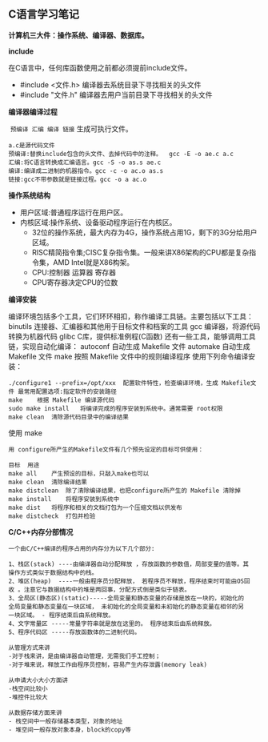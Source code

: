## C语言学习笔记 ##

**计算机三大件：操作系统、编译器、数据库。**

**include**

在C语言中，任何库函数使用之前都必须提前include文件。

- \#include <文件.h>          编译器去系统目录下寻找相关的头文件
- \#include "文件.h"           编译器去用户当前目录下寻找相关的头文件

**编译器编译过程**

​	 `预编译 汇编 编译 链接` 生成可执行文件。

```shell
a.c是源代码文件
预编译:替换include包含的头文件、去掉代码中的注释。  gcc -E -o ae.c a.c
汇编:将C语言转换成汇编语言。gcc -S -o as.s ae.c
编译:编译成二进制的机器指令。gcc -c -o ac.o as.s   
链接:gcc不带参数就是链接过程。gcc -o a ac.o
```
**操作系统结构**

- 用户区域:普通程序运行在用户区。
- 内核区域:操作系统、设备驱动程序运行在内核区。
  - 32位的操作系统，最大内存为4G，操作系统占用1G，剩下的3G分给用户区域。
  - RISC精简指令集;CISC复杂指令集。一般来讲X86架构的CPU都是复杂指令集，AMD Intel就是X86构架。
  - CPU:控制器 运算器 寄存器
  - CPU寄存器决定CPU的位数



**编译安装**

​	编译环境包括多个工具，它们环环相扣，称作编译工具链。主要包括以下工具：
	binutils	连接器、汇编器和其他用于目标文件和档案的工具
	gcc		编译器，将源代码转换为机器代码
	glibc        C库，提供标准例程(C函数)	
	还有一些工具，能够调用工具链，实现自动化编译：
	autoconf	自动生成 Makefile 文件
	automake	自动生成 Makefile 文件
	make		按照 Makefile 文件中的规则编译程序
使用下列命令编译安装：

	./configure1 --prefix=/opt/xxx	配置软件特性，检查编译环境，生成 Makefile文件	最常用配置选项:指定软件的安装路径
	make	根据 Makefile 编译源代码
	sudo make install 	将编译完成的程序安装到系统中。通常需要 root权限
	make clean 	清除源代码目录中的编译结果

使用 make

	用 configure所产生的Makefile文件有几个预先设定的目标可供使用：
	
	目标	用途
	make all	产生预设的目标，只敲入make也可以
	make clean	清除编译结果
	make distclean	除了清除编译结果，也把configure所产生的 Makefile 清除掉
	make install	将程序安装到系统中
	make dist	将程序和相关的文档打包为一个压缩文档以供发布
	make distcheck	打包并检验
**C/C++内存分部情况**

	一个由C/C++编译的程序占用的内存分为以下几个部分:
	
	1、栈区(stack) ----由编译器自动分配释放 ，存放函数的参数值，局部变量的值等。其
	操作方式类似于数据结构中的栈。
	2、堆区(heap)  ----一般由程序员分配释放， 若程序员不释放，程序结束时可能由OS回
	收 。注意它与数据结构中的堆是两回事，分配方式倒是类似于链表。
	3、全局区(静态区)(static)-----全局变量和静态变量的存储是放在一块的，初始化的
	全局变量和静态变量在一块区域， 未初始化的全局变量和未初始化的静态变量在相邻的另
	一块区域。 - 程序结束后由系统释放。
	4、文字常量区 -----常量字符串就是放在这里的。 程序结束后由系统释放。
	5、程序代码区 -----存放函数体的二进制代码。
	
	从管理方式来讲
	-对于栈来讲，是由编译器自动管理，无需我们手工控制；
	-对于堆来说，释放工作由程序员控制，容易产生内存泄露(memory leak)
	
	从申请大小大小方面讲
	-栈空间比较小
	-堆控件比较大
	
	从数据存储方面来讲
	- 栈空间中一般存储基本类型，对象的地址
	- 堆空间一般存放对象本身，block的copy等